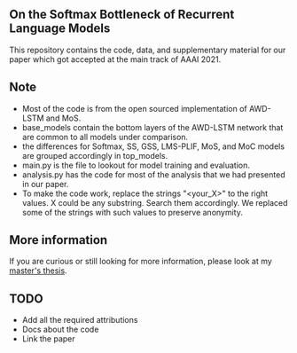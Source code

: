 ## On the Softmax Bottleneck of Recurrent Language Models

This repository contains the code, data, and supplementary material for our paper which got accepted at the main track of AAAI 2021. 

## Note
-  Most of the code is from the open sourced implementation of AWD-LSTM and MoS.
- base_models contain the bottom layers of the AWD-LSTM network that are common 
to all models under comparison.
- the differences for Softmax, SS, GSS, LMS-PLIF, MoS, and MoC models are 
grouped accordingly in top_models.
- main.py is the file to lookout for model training and evaluation. 
- analysis.py has the code for most of the analysis that we had presented in our 
paper.
- To make the code work, replace the strings "<your_X>" to the right values.
X could be any substring. Search them accordingly. We replaced some of the strings
with such values to preserve anonymity. 

## More information

If you are curious or still looking for more information, please look at my [master's thesis](https://ruor.uottawa.ca/handle/10393/41412).

## TODO

- Add all the required attributions
- Docs about the code
- Link the paper

